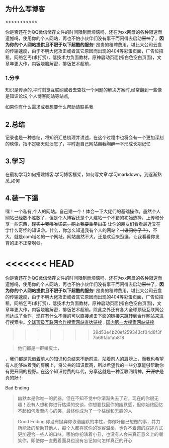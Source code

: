 

## 为什么写博客

<<<<<<<<<<<



你是否还在为QQ微信储存文件的时间限制而烦恼吗，还在为xx网盘的各种限速而遗憾吗，使用你的个人网站，再也不怕小伙伴们没有事干而闲得去启动~~原神~~了，**因为你的个人网站提供且不限于以下超酷的服务**! 昂贵的租聘费用，堪比大公司云盘的传输速度，由于不明大佬攻击或者其它原因而出现的404等彩蛋页面，广告位招租，网络乞丐(求打赏)，低技术力负面教材，原神启动页面(指白色空白页面)，文章年更大作，内容烧脑解密，排版艺术超前，


### 1.分享
知识是传承的,平时浏览互联网或者去查找一个问题的解决方案时,经常翻到一些像是知识论坛,个人博客网站等站点,

如果你有什么需求或者想要什么帮助请联系我

## 2.总结
记录也是一种总结，将知识汇总梳理并讲述，在这个过程中也将会有一个更加深刻的映像，指不定哪天就淡忘了，平时逛自己网站~~自我陶醉一下~~形成长期记忆

## 3.学习
在最初学习如何搭建博客:学习博客框架，如何写文章:学习markdown，到逐渐熟悉,如何


## 4.装一下逼
嘿！一个私有,个人的网站。自己建一个！体会一下大佬们的基础操作。虽然个人网站已经数不胜数了，但是个人博客还是个人建站一个不错的初始选择，上传和分享一些东西，~~现实中我唯唯诺诺，网上我要重拳出击~~ 让你的朋友们看看最近又在学什么奇怪的知识😜。什么，你怎么知道我有个人的网站？~~（谁问你了？）~~，不大，就是com域名的一个网址。网站虽然不大，还是欢迎来逛逛，让我看看你发育的正不正常啊😋。

<<<<<<< HEAD
=======
你是否还在为QQ微信储存文件的时间限制而烦恼吗，还在为xx网盘的各种限速而遗憾吗，使用你的个人网站，再也不怕小伙伴们没有事干而闲得去启动~~原神~~了，**因为你的个人网站提供且不限于以下超酷的服务**! 昂贵的租聘费用，堪比大公司云盘的传输速度，由于不明大佬攻击或者其它原因而出现的404等彩蛋页面，广告位招租，网络乞丐(求打赏)，低技术力负面教材，原神启动页面(指白色空白页面)，文章年更大作，内容烧脑解密，排版艺术超前。除此之外还有各大全球顶级互联网公司达成了合作，现在有什么不懂的可以直接点击下面的链接来跳转到合作网站来进行搜索啦。[全球顶级互联网合作搜索网站直达链接](www.google.com) , [国内第一大搜索网站链接](www.baidu.com)
>>>>>>> 39d53e4b20ef259343cf04d8f3f7b69fabfab818

>他们都是一群嬉皮士，


，我们都是凭借着前人的知识和总结来不断前进，站着前人的肩膀上，而我也希望有人能够站着我的肩膀上，将公共的知识累高，所以希望我的一些分享能够帮助你有更开阔的视野。在这个知识付费的年代，分享这就是一种互联网精神。~~开源才是真的好！~~ 



Bad Ending
>幽默本是你唯一的武器，但在不知不觉中你渐渐失去了它，现在的你很无趣！没有人想和你进行枯燥的交谈，你想要找回你的幽默感，但你始终回忆不起如何发至内心的笑，最终你成为了一个枯燥和无趣的人

>Good Ending
>你没有抛弃你诙谐幽默的本性，你做好自己想做的事，并力所能及的帮助其他人，每个人都喜欢你的宽容温柔，也许不着调的叙述方式更加迎合一些人的口味，哪怕你扮演着小丑，也没有人会来真正意义上的嘲笑你，即使你一直戴着面具也没有忘记如何怎样真正的开心